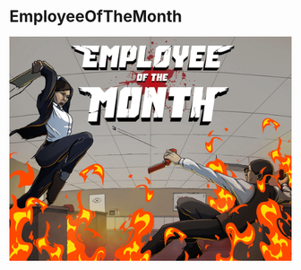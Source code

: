 # EmployeeOfTheMonth
![](https://github.com/MikaelahJ/EmployeeOfTheMonth/blob/main/EOTM.gif?raw=true)
